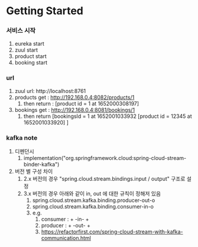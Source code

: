 # Getting Started

### 서비스 시작

1. eureka start
2. zuul start
3. product start
4. booking start

### url

1. zuul url: http://localhost:8761
2. products get : http://192.168.0.4:8082/products/1
   1. then return : [product id = 1 at 1652000308197]
3. bookings get : http://192.168.0.4:8081/bookings/1
   1. then return [bookingsId = 1 at 1652001033932 [product id = 12345 at 1652001033920] ]

### kafka note
1. 디펜던시
   1. implementation("org.springframework.cloud:spring-cloud-stream-binder-kafka")
2. 버전 별 구성 차이
   1. 2.x 버전의 경우 "spring.cloud.stream.bindings.input / output" 구조로 설정
   2. 3.x 버전의 경우 아래와 같이 in, out 에 대한 규칙이 정해저 있음
      1. spring.cloud.stream.kafka.binding.producer-out-o
      2. spring.cloud.stream.kafka.binding.consumer-in-o
      3. e.g.
         1. consumer : <functionName> + -in- + <index>
         2. producer : <functionName> + -out- + <index>
         3. https://refactorfirst.com/spring-cloud-stream-with-kafka-communication.html